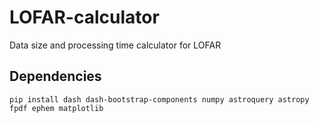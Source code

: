 # LOFAR-calculator
Data size and processing time calculator for LOFAR

## Dependencies
```
pip install dash dash-bootstrap-components numpy astroquery astropy fpdf ephem matplotlib
```
